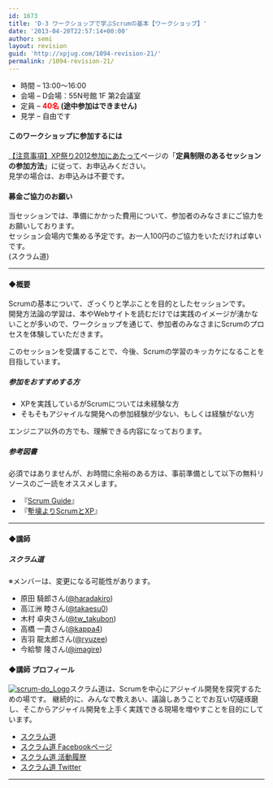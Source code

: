 ```yaml
---
id: 1673
title: 'D-3 ワークショップで学ぶScrumの基本【ワークショップ】'
date: '2013-04-20T22:57:14+00:00'
author: semi
layout: revision
guid: 'http://xpjug.com/1094-revision-21/'
permalink: /1094-revision-21/
---
```


- 時間 – 13:00〜16:00
- 会場 – D会場：55N号館 1F 第2会議室
- 定員 – **<font color="red">40名</font> (途中参加はできません)**
- 見学 – 自由です

#### このワークショップに参加するには

[【注意事項】XP祭り2012参加にあたって](http://xpjug.com/xp2012-attention/)ページの「**定員制限のあるセッションの参加方法**」に従って、お申込みください。  
見学の場合は、お申込みは不要です。

#### 募金ご協力のお願い

当セッションでは、準備にかかった費用について、参加者のみなさまにご協力をお願いしております。  
セッション会場内で集める予定です。お一人100円のご協力をいただければ幸いです。  
(スクラム道)

---

#### ◆概要

Scrumの基本について、ざっくりと学ぶことを目的としたセッションです。  
開発方法論の学習は、本やWebサイトを読むだけでは実践のイメージが湧かないことが多いので、ワークショップを通じて、参加者のみなさまにScrumのプロセスを体験していただきます。

このセッションを受講することで、今後、Scrumの学習のキッカケになることを目指しています。

##### 参加をおすすめする方

- XPを実践しているがScrumについては未経験な方
- そもそもアジャイルな開発への参加経験が少ない、もしくは経験がない方

エンジニア以外の方でも、理解できる内容になっております。

##### 参考図書

必須ではありませんが、お時間に余裕のある方は、事前準備として以下の無料リソースのご一読をオススメします。

- 『[Scrum Guide](http://goo.gl/27kq9)』
- 『[塹壕よりScrumとXP](http://www.infoq.com/jp/minibooks/scrum-xp-from-the-trenches)』

---

#### ◆講師

##### スクラム道

※メンバーは、変更になる可能性があります。

- 原田 騎郎さん([@haradakiro](https://twitter.com/haradakiro))
- 高江洲 睦さん([@takaesu0](https://twitter.com/takaesu0))
- 木村 卓央さん([@tw\_takubon](https://twitter.com/tw_takubon))
- 高橋 一貴さん([@kappa4](https://twitter.com/kappa4))
- 吉羽 龍太郎さん([@ryuzee](https://twitter.com/ryuzee))
- 今給黎 隆さん([@imagire](https://twitter.com/Imagire))

#### ◆講師 プロフィール

[![](http://xpjug.com/wp-content/uploads/2012/08/scrum-do_Logo-150x150.jpg "scrum-do_Logo")](http://xpjug.com/wp-content/uploads/2012/08/scrum-do_Logo.jpg)スクラム道は、Scrumを中心にアジャイル開発を探究するための場です。 継続的に、みんなで教えあい、議論しあうことでお互い切磋琢磨し、そこからアジャイル開発を上手く実践できる現場を増やすことを目的にしています。

- [スクラム道](http://www.taoofscrum.org)
- [スクラム道 Facebookページ](http://www.facebook.com/TaoOfScrum)
- [スクラム道 活動履歴](http://qwik.jp/taoofscrum/)
- [スクラム道 Twitter](https://twitter.com/tao_of_scrum)

---
